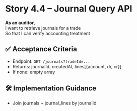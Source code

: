 # Story 4.4 – Journal Query API

**As an auditor**,  
I want to retrieve journals for a trade  
So that I can verify accounting treatment

## ✅ Acceptance Criteria
- Endpoint: `GET /journals?tradeId=...`
- Returns: journalId, createdAt, lines[{account, dr, cr}]
- If none: empty array

## 🛠 Implementation Guidance
- Join journals + journal_lines by journalId
